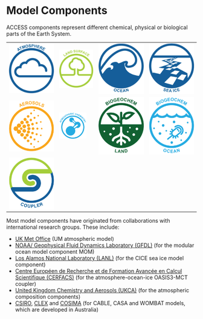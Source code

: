 # Model Components

ACCESS components represent different chemical, physical or biological parts of the Earth System.

<table class="center">
  <tr>
     <td class="logo_cell"><a href="atmosphere" title="Atmosphere"><img class="logo_component"src="../assets/component-logos/Atmosphere.png" alt="Atmosphere"></a></td>
      <td class="logo_cell"><a href="land" title="Land"><img class="logo_component"src="../assets/component-logos/Land Surface.png" alt="Land"
      ></a></td>
     <td class="logo_cell"><a href="ocean" title="Ocean"><img class="logo_component" src="../assets/component-logos/Ocean.png"  alt="Ocean"></a></td>
     <td class="logo_cell"><a href="sea-ice" title="Sea Ice"><img class="logo_component"src="../assets/component-logos/Sea Ice.png" alt="Sea Ice"></a></td>
   </tr> 
   <tr>
      <td class="logo_cell"><a href="aerosols_atmospheric_chemistry" title="Aerosols"><img class="logo_component"src="../assets/component-logos/Aerosols.png" alt="Aerosols" ></a></td>
      <td class="logo_cell"><a href="aerosols_atmospheric_chemistry" title="Atmospheric Chemistry"><img width=80% src="../assets/component-logos/Atmospheric Chemistry.png" alt="Chemistry-Atmosphere" ></a></td>
      <td class="logo_cell"><a href="bgc_land" title="Biogeochemistry-Land"><img class="logo_component"src="../assets/component-logos/BioGeoChem Land.png" alt="Biogeochemistry-Land" ></a></td>
      <td class="logo_cell"><a href="bgc_ocean" title="Biogeochemistry-Ocean"><img class="logo_component"src="../assets/component-logos/BioGeoChem Ocean.png" alt="Biogeochemistry-Ocean" ></a></td>
   </tr>
   <tr>
      <td class="logo_cell"><a href="coupler" title="Coupler"><img class="logo_component"src="../assets/component-logos/Coupler.png" alt="Coupler" ></a></td>
    </tr>
</table>


Most model components have originated from collaborations with international research groups. These include:

- [UK Met Office][met-office-web] (UM atmospheric model)
- [NOAA/ Geophysical Fluid Dynamics Laboratory (GFDL)][noaa-gfdl-web] (for the modular ocean model component MOM)
- [Los Alamos National Laboratory (LANL)][lanl-web] (for the CICE sea ice model component)
- [Centre Européen de Recherche et de Formation Avancée en Calcul Scientifique (CERFACS)][cerfacs-web] (for the atmosphere-ocean-ice OASIS3-MCT coupler)
- [United Kingdom Chemistry and Aerosols (UKCA)][ukca-web] (for the atmospheric composition components)
- [CSIRO][csiro-web], [CLEX][clex-web] and [COSIMA][cosima-web] (for CABLE, CASA and WOMBAT models, which are developed in Australia)

[met-office-web]: https://www.metoffice.gov.uk/
[noaa-gfdl-web]: https://www.gfdl.noaa.gov/
[lanl-web]: https://www.lanl.gov/
[cerfacs-web]: https://cerfacs.fr/en/
[ukca-web]: https://www.ukca.ac.uk/
[csiro-web]: https://www.csiro.au/
[clex-web]: https://www.climateextremes.org.au/
[cosima-web]: http://www.cosima.org.au/
